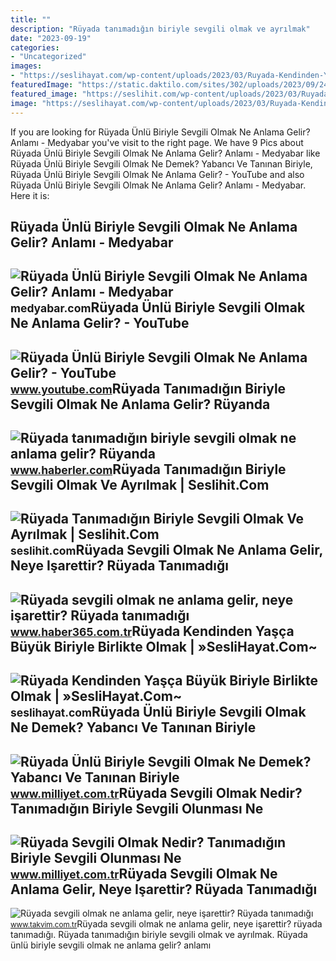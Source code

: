 ```yaml
---
title: ""
description: "Rüyada tanımadığın biriyle sevgili olmak ve ayrılmak"
date: "2023-09-19"
categories:
- "Uncategorized"
images:
- "https://seslihayat.com/wp-content/uploads/2023/03/Ruyada-Kendinden-Yasca-Buyuk-Biriyle-Birlikte-Olmak-Nedir-ne-Anlama-gelir-696x392.jpg"
featuredImage: "https://static.daktilo.com/sites/302/uploads/2023/09/24/0x0-ruyada-tanimadigin-biriyle-sevgili-olmak-ne-anlama-gelir-neye-isarettir-ruyada-bir-erkekle-sevgili-olmanin-anl-1651154952287.jpg"
featured_image: "https://seslihit.com/wp-content/uploads/2023/03/Ruyada-Tanimadigin-Biriyle-Sevgili-Olmak-Ve-Ayrilmak-nedir-ne-anlama-gelir-768x554.jpg"
image: "https://seslihayat.com/wp-content/uploads/2023/03/Ruyada-Kendinden-Yasca-Buyuk-Biriyle-Birlikte-Olmak-Nedir-ne-Anlama-gelir-696x392.jpg"
---
```


If you are looking for Rüyada Ünlü Biriyle Sevgili Olmak Ne Anlama Gelir? Anlamı - Medyabar you've visit to the right page. We have 9 Pics about Rüyada Ünlü Biriyle Sevgili Olmak Ne Anlama Gelir? Anlamı - Medyabar like Rüyada Ünlü Biriyle Sevgili Olmak Ne Demek? Yabancı Ve Tanınan Biriyle, Rüyada Ünlü Biriyle Sevgili Olmak Ne Anlama Gelir? - YouTube and also Rüyada Ünlü Biriyle Sevgili Olmak Ne Anlama Gelir? Anlamı - Medyabar. Here it is:

Rüyada Ünlü Biriyle Sevgili Olmak Ne Anlama Gelir? Anlamı - Medyabar
--------------------------------------------------------------------

 ![Rüyada Ünlü Biriyle Sevgili Olmak Ne Anlama Gelir? Anlamı - Medyabar](https://static.daktilo.com/sites/302/uploads/2023/09/24/0x0-ruyada-tanimadigin-biriyle-sevgili-olmak-ne-anlama-gelir-neye-isarettir-ruyada-bir-erkekle-sevgili-olmanin-anl-1651154952287.jpg) <small>medyabar.com</small>Rüyada Ünlü Biriyle Sevgili Olmak Ne Anlama Gelir? - YouTube
------------------------------------------------------------

 ![Rüyada Ünlü Biriyle Sevgili Olmak Ne Anlama Gelir? - YouTube](https://i.ytimg.com/vi/i8-XKMEsqjY/maxresdefault.jpg) <small>www.youtube.com</small>Rüyada Tanımadığın Biriyle Sevgili Olmak Ne Anlama Gelir? Rüyanda
-----------------------------------------------------------------

 ![Rüyada tanımadığın biriyle sevgili olmak ne anlama gelir? Rüyanda](https://i.hbrcdn.com/haber/2023/02/22/ruyada-tanimadigin-biriyle-sevgili-olmak-ne-15652557_2846_m.jpg) <small>www.haberler.com</small>Rüyada Tanımadığın Biriyle Sevgili Olmak Ve Ayrılmak | Seslihit.Com
-------------------------------------------------------------------

 ![Rüyada Tanımadığın Biriyle Sevgili Olmak Ve Ayrılmak | Seslihit.Com](https://seslihit.com/wp-content/uploads/2023/03/Ruyada-Tanimadigin-Biriyle-Sevgili-Olmak-Ve-Ayrilmak-nedir-ne-anlama-gelir-768x554.jpg) <small>seslihit.com</small>Rüyada Sevgili Olmak Ne Anlama Gelir, Neye Işarettir? Rüyada Tanımadığı
-----------------------------------------------------------------------

 ![Rüyada sevgili olmak ne anlama gelir, neye işarettir? Rüyada tanımadığı](https://img.cdn.haber365.com.tr/uploads/images/news/1200x628-ruyada-sevgili-olmak-ne-anlama-gelir-neye-isarettir-ruyada-tanimadigi-biriyle-sevgili-oldugunu-gormenin-anlami-yorumu-899.jpg) <small>www.haber365.com.tr</small>Rüyada Kendinden Yaşça Büyük Biriyle Birlikte Olmak | »SesliHayat.Com~
----------------------------------------------------------------------

 ![Rüyada Kendinden Yaşça Büyük Biriyle Birlikte Olmak | »SesliHayat.Com~](https://seslihayat.com/wp-content/uploads/2023/03/Ruyada-Kendinden-Yasca-Buyuk-Biriyle-Birlikte-Olmak-Nedir-ne-Anlama-gelir-696x392.jpg) <small>seslihayat.com</small>Rüyada Ünlü Biriyle Sevgili Olmak Ne Demek? Yabancı Ve Tanınan Biriyle
----------------------------------------------------------------------

 ![Rüyada Ünlü Biriyle Sevgili Olmak Ne Demek? Yabancı Ve Tanınan Biriyle](https://i2.milimaj.com/i/milliyet/75/0x410/6006a41455427f15246759c0.jpg) <small>www.milliyet.com.tr</small>Rüyada Sevgili Olmak Nedir? Tanımadığın Biriyle Sevgili Olunması Ne
-------------------------------------------------------------------

 ![Rüyada Sevgili Olmak Nedir? Tanımadığın Biriyle Sevgili Olunması Ne](https://image.milimaj.com/i/milliyet/75/0x0/5fb8571a55427f197cefd3b1.jpg) <small>www.milliyet.com.tr</small>Rüyada Sevgili Olmak Ne Anlama Gelir, Neye Işarettir? Rüyada Tanımadığı
-----------------------------------------------------------------------

 ![Rüyada sevgili olmak ne anlama gelir, neye işarettir? Rüyada tanımadığı](https://iatkv.tmgrup.com.tr/6d1911/600/314/0/0/1200/628?u=https:%2f%2fitkv.tmgrup.com.tr%2f2022%2f04%2f25%2fruyada-sevgili-olmak-ne-anlama-gelir-neye-isarettir-ruyada-tanimadigi-biriyle-sevgili-oldugunu-gormenin-anlami-1650896815886.jpg) <small>www.takvim.com.tr</small>Rüyada sevgili olmak ne anlama gelir, neye işarettir? rüyada tanımadığı. Rüyada tanımadığın biriyle sevgili olmak ve ayrılmak. Rüyada ünlü biriyle sevgili olmak ne anlama gelir? anlamı

